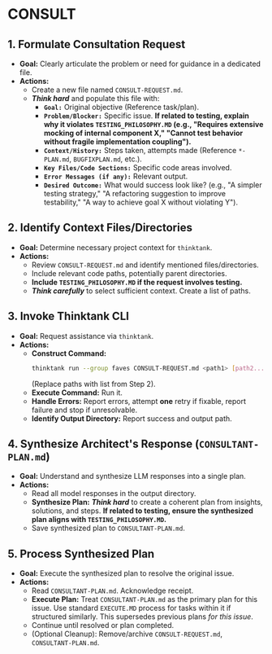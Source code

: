 # CONSULT
## 1. Formulate Consultation Request
- **Goal:** Clearly articulate the problem or need for guidance in a dedicated file.
- **Actions:**
    - Create a new file named `CONSULT-REQUEST.md`.
    - ***Think hard*** and populate this file with:
        - **`Goal:`** Original objective (Reference task/plan).
        - **`Problem/Blocker:`** Specific issue. **If related to testing, explain why it violates `TESTING_PHILOSOPHY.MD` (e.g., "Requires extensive mocking of internal component X," "Cannot test behavior without fragile implementation coupling").**
        - **`Context/History:`** Steps taken, attempts made (Reference `*-PLAN.md`, `BUGFIXPLAN.md`, etc.).
        - **`Key Files/Code Sections:`** Specific code areas involved.
        - **`Error Messages (if any):`** Relevant output.
        - **`Desired Outcome:`** What would success look like? (e.g., "A simpler testing strategy," "A refactoring suggestion to improve testability," "A way to achieve goal X without violating Y").

## 2. Identify Context Files/Directories
- **Goal:** Determine necessary project context for `thinktank`.
- **Actions:**
    - Review `CONSULT-REQUEST.md` and identify mentioned files/directories.
    - Include relevant code paths, potentially parent directories.
    - **Include `TESTING_PHILOSOPHY.MD` if the request involves testing.**
    - ***Think carefully*** to select sufficient context. Create a list of paths.

## 3. Invoke Thinktank CLI
- **Goal:** Request assistance via `thinktank`.
- **Actions:**
    - **Construct Command:**
        ```bash
        thinktank run --group faves CONSULT-REQUEST.md <path1> [path2...]
        ```
        (Replace paths with list from Step 2).
    - **Execute Command:** Run it.
    - **Handle Errors:** Report errors, attempt **one** retry if fixable, report failure and stop if unresolvable.
    - **Identify Output Directory:** Report success and output path.

## 4. Synthesize Architect's Response (`CONSULTANT-PLAN.md`)
- **Goal:** Understand and synthesize LLM responses into a single plan.
- **Actions:**
    - Read all model responses in the output directory.
    - **Synthesize Plan:** ***Think hard*** to create a coherent plan from insights, solutions, and steps. **If related to testing, ensure the synthesized plan aligns with `TESTING_PHILOSOPHY.MD`.**
    - Save synthesized plan to `CONSULTANT-PLAN.md`.

## 5. Process Synthesized Plan
- **Goal:** Execute the synthesized plan to resolve the original issue.
- **Actions:**
    - Read `CONSULTANT-PLAN.md`. Acknowledge receipt.
    - **Execute Plan:** Treat `CONSULTANT-PLAN.md` as the primary plan for this issue. Use standard `EXECUTE.MD` process for tasks within it if structured similarly. This supersedes previous plans *for this issue*.
    - Continue until resolved or plan completed.
    - (Optional Cleanup): Remove/archive `CONSULT-REQUEST.md`, `CONSULTANT-PLAN.md`.
